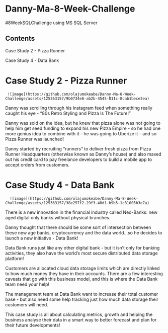 # Danny-Ma-8-Week-Challenge 

#8WeekSQLChallenge using MS SQL Server


## Contents
Case Study 2 - Pizza Runner

Case Study 4 - Data Bank


# Case Study 2 - Pizza Runner

     ![image](https://github.com/olajumokeabe/Danny-Ma-8-Week-Challenge/assets/125363157/9b0734e6-ab2b-4545-811c-8cab1bece3ea)

Danny was scrolling through his Instagram feed when something really caught his eye - “80s Retro Styling and Pizza Is The Future!”

Danny was sold on the idea, but he knew that pizza alone was not going to help him get seed funding to expand his new Pizza Empire - so he had one more genius idea to combine with it - he was going to Uberize it - and so Pizza Runner was launched!

Danny started by recruiting “runners” to deliver fresh pizza from Pizza Runner Headquarters (otherwise known as Danny’s house) and also maxed out his credit card to pay freelance developers to build a mobile app to accept orders from customers.


# Case Study 4 - Data Bank

      ![image](https://github.com/olajumokeabe/Danny-Ma-8-Week-Challenge/assets/125363157/38e257f2-29f3-40d1-b9b5-1c31005b3e7a)

There is a new innovation in the financial industry called Neo-Banks: new aged digital only banks without physical branches.

Danny thought that there should be some sort of intersection between these new age banks, cryptocurrency and the data world…so he decides to launch a new initiative - Data Bank!

Data Bank runs just like any other digital bank - but it isn’t only for banking activities, they also have the world’s most secure distributed data storage platform!

Customers are allocated cloud data storage limits which are directly linked to how much money they have in their accounts. There are a few interesting caveats that go with this business model, and this is where the Data Bank team need your help!

The management team at Data Bank want to increase their total customer base - but also need some help tracking just how much data storage their customers will need.

This case study is all about calculating metrics, growth and helping the business analyse their data in a smart way to better forecast and plan for their future developments!
